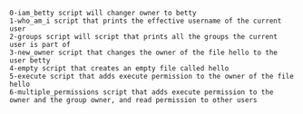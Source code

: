 ~~~~~~~~~~~~~~~~~~~~~~~~~~~~~~~~~~~~~~~~~~~~~~~~~~~~~~~~~~~~~~~~~~~~~~~~~~~~~~~~
0-iam_betty script will changer owner to betty
1-who_am_i script that prints the effective username of the current user
2-groups script will script that prints all the groups the current user is part of
3-new_owner script that changes the owner of the file hello to the user betty
4-empty script that creates an empty file called hello
5-execute script that adds execute permission to the owner of the file hello
6-multiple_permissions script that adds execute permission to the owner and the group owner, and read permission to other users

~~~~~~~~~~~~~~~~~~~~~~~~~~~~~~~~~~~~~~~~~~~~~~~~~~~~~~~~~~~~~~~~~~~~~~~~~~~~~~~~
